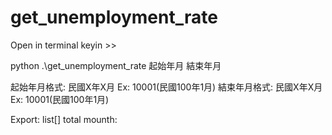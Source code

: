 # get_unemployment_rate

Open in terminal
keyin >>

python .\get_unemployment_rate 起始年月 結束年月

起始年月格式: 民國X年X月
         Ex: 10001(民國100年1月)
結束年月格式: 民國X年X月
         Ex: 10001(民國100年1月)
         
         
Export:
list[]
total mounth:


         
